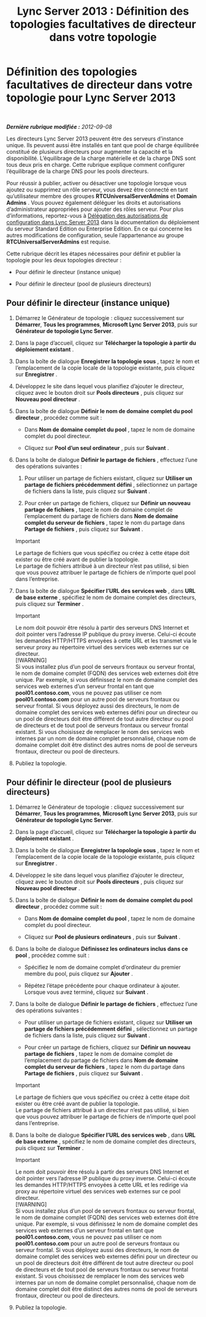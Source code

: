 ﻿---
title: 'Lync Server 2013 : Définition des topologies facultatives de directeur dans votre topologie'
TOCTitle: Définition des topologies facultatives de directeur dans votre topologie
ms:assetid: 8e9a659d-23b0-401d-b296-59c7df414d49
ms:mtpsurl: https://technet.microsoft.com/fr-fr/library/Gg398717(v=OCS.15)
ms:contentKeyID: 49298034
ms.date: 05/20/2016
mtps_version: v=OCS.15
ms.translationtype: HT
---

# Définition des topologies facultatives de directeur dans votre topologie pour Lync Server 2013

 

_**Dernière rubrique modifiée :** 2012-09-08_

Les directeurs Lync Server 2013 peuvent être des serveurs d’instance unique. Ils peuvent aussi être installés en tant que pool de charge équilibrée constitué de plusieurs directeurs pour augmenter la capacité et la disponibilité. L’équilibrage de la charge matérielle et de la charge DNS sont tous deux pris en charge. Cette rubrique explique comment configurer l’équilibrage de la charge DNS pour les pools directeurs.

Pour réussir à publier, activer ou désactiver une topologie lorsque vous ajoutez ou supprimez un rôle serveur, vous devez être connecté en tant qu’utilisateur membre des groupes **RTCUniversalServerAdmins** et **Domain Admins** . Vous pouvez également déléguer les droits et autorisations d’administrateur appropriées pour ajouter des rôles serveur. Pour plus d’informations, reportez-vous à [Délégation des autorisations de configuration dans Lync Server 2013](lync-server-2013-delegate-setup-permissions.md) dans la documentation du déploiement du serveur Standard Edition ou Enterprise Edition. En ce qui concerne les autres modifications de configuration, seule l’appartenance au groupe **RTCUniversalServerAdmins** est requise.

Cette rubrique décrit les étapes nécessaires pour définir et publier la topologie pour les deux topologies directeur :

  - Pour définir le directeur (instance unique)

  - Pour définir le directeur (pool de plusieurs directeurs)

## Pour définir le directeur (instance unique)

1.  Démarrez le Générateur de topologie : cliquez successivement sur **Démarrer**, **Tous les programmes**, **Microsoft Lync Server 2013**, puis sur **Générateur de topologie Lync Server**.

2.  Dans la page d’accueil, cliquez sur **Télécharger la topologie à partir du déploiement existant** .

3.  Dans la boîte de dialogue **Enregistrer la topologie sous** , tapez le nom et l’emplacement de la copie locale de la topologie existante, puis cliquez sur **Enregistrer** .

4.  Développez le site dans lequel vous planifiez d’ajouter le directeur, cliquez avec le bouton droit sur **Pools directeurs** , puis cliquez sur **Nouveau pool directeur** .

5.  Dans la boîte de dialogue **Définir le nom de domaine complet du pool directeur** , procédez comme suit :
    
      - Dans **Nom de domaine complet du pool** , tapez le nom de domaine complet du pool directeur.
    
      - Cliquez sur **Pool d’un seul ordinateur** , puis sur **Suivant** .

6.  Dans la boîte de dialogue **Définir le partage de fichiers** , effectuez l’une des opérations suivantes :
    
    1.  Pour utiliser un partage de fichiers existant, cliquez sur **Utiliser un partage de fichiers précédemment défini** , sélectionnez un partage de fichiers dans la liste, puis cliquez sur **Suivant** .
    
    2.  Pour créer un partage de fichiers, cliquez sur **Définir un nouveau partage de fichiers** , tapez le nom de domaine complet de l’emplacement du partage de fichiers dans **Nom de domaine complet du serveur de fichiers** , tapez le nom du partage dans **Partage de fichiers** , puis cliquez sur **Suivant** .
    
    > [!IMPORTANT]  
    > Le partage de fichiers que vous spécifiez ou créez à cette étape doit exister ou être créé avant de publier la topologie.<br />
    Le partage de fichiers attribué à un directeur n’est pas utilisé, si bien que vous pouvez attribuer le partage de fichiers de n’importe quel pool dans l’entreprise.

7.  Dans la boîte de dialogue **Spécifier l’URL des services web** , dans **URL de base externe** , spécifiez le nom de domaine complet des directeurs, puis cliquez sur **Terminer** .
    
    > [!IMPORTANT]  
    > Le nom doit pouvoir être résolu à partir des serveurs DNS Internet et doit pointer vers l’adresse IP publique du proxy inverse. Celui-ci écoute les demandes HTTP/HTTPS envoyées à cette URL et les transmet via le serveur proxy au répertoire virtuel des services web externes sur ce directeur.    
    > [!WARNING]  
    > Si vous installez plus d’un pool de serveurs frontaux ou serveur frontal, le nom de domaine complet (FQDN) des services web externes doit être unique. Par exemple, si vous définissez le nom de domaine complet des services web externes d’un serveur frontal en tant que <strong>pool01.contoso.com</strong>, vous ne pouvez pas utiliser ce nom <strong>pool01.contoso.com</strong> pour un autre pool de serveurs frontaux ou serveur frontal. Si vous déployez aussi des directeurs, le nom de domaine complet des services web externes défini pour un directeur ou un pool de directeurs doit être différent de tout autre directeur ou pool de directeurs et de tout pool de serveurs frontaux ou serveur frontal existant. Si vous choisissez de remplacer le nom des services web internes par un nom de domaine complet personnalisé, chaque nom de domaine complet doit être distinct des autres noms de pool de serveurs frontaux, directeur ou pool de directeurs.

8.  Publiez la topologie.

## Pour définir le directeur (pool de plusieurs directeurs)

1.  Démarrez le Générateur de topologie : cliquez successivement sur **Démarrer**, **Tous les programmes**, **Microsoft Lync Server 2013**, puis sur **Générateur de topologie Lync Server**.

2.  Dans la page d’accueil, cliquez sur **Télécharger la topologie à partir du déploiement existant** .

3.  Dans la boîte de dialogue **Enregistrer la topologie sous** , tapez le nom et l’emplacement de la copie locale de la topologie existante, puis cliquez sur **Enregistrer** .

4.  Développez le site dans lequel vous planifiez d’ajouter le directeur, cliquez avec le bouton droit sur **Pools directeurs** , puis cliquez sur **Nouveau pool directeur** .

5.  Dans la boîte de dialogue **Définir le nom de domaine complet du pool directeur** , procédez comme suit :
    
      - Dans **Nom de domaine complet du pool** , tapez le nom de domaine complet du pool directeur.
    
      - Cliquez sur **Pool de plusieurs ordinateurs** , puis sur **Suivant** .

6.  Dans la boîte de dialogue **Définissez les ordinateurs inclus dans ce pool** , procédez comme suit :
    
      - Spécifiez le nom de domaine complet d’ordinateur du premier membre du pool, puis cliquez sur **Ajouter** .
    
      - Répétez l’étape précédente pour chaque ordinateur à ajouter. Lorsque vous avez terminé, cliquez sur **Suivant** .

7.  Dans la boîte de dialogue **Définir le partage de fichiers** , effectuez l’une des opérations suivantes :
    
      - Pour utiliser un partage de fichiers existant, cliquez sur **Utiliser un partage de fichiers précédemment défini** , sélectionnez un partage de fichiers dans la liste, puis cliquez sur **Suivant** .
    
      - Pour créer un partage de fichiers, cliquez sur **Définir un nouveau partage de fichiers** , tapez le nom de domaine complet de l’emplacement du partage de fichiers dans **Nom de domaine complet du serveur de fichiers** , tapez le nom du partage dans **Partage de fichiers** , puis cliquez sur **Suivant** .
    
    > [!IMPORTANT]  
    > Le partage de fichiers que vous spécifiez ou créez à cette étape doit exister ou être créé avant de publier la topologie.<br />
    Le partage de fichiers attribué à un directeur n’est pas utilisé, si bien que vous pouvez attribuer le partage de fichiers de n’importe quel pool dans l’entreprise.

8.  Dans la boîte de dialogue **Spécifier l’URL des services web** , dans **URL de base externe** , spécifiez le nom de domaine complet des directeurs, puis cliquez sur **Terminer** .
    
    > [!IMPORTANT]  
    > Le nom doit pouvoir être résolu à partir des serveurs DNS Internet et doit pointer vers l’adresse IP publique du proxy inverse. Celui-ci écoute les demandes HTTP/HTTPS envoyées à cette URL et les redirige via proxy au répertoire virtuel des services web externes sur ce pool directeur.    
    > [!WARNING]  
    > Si vous installez plus d’un pool de serveurs frontaux ou serveur frontal, le nom de domaine complet (FQDN) des services web externes doit être unique. Par exemple, si vous définissez le nom de domaine complet des services web externes d’un serveur frontal en tant que <strong>pool01.contoso.com</strong>, vous ne pouvez pas utiliser ce nom <strong>pool01.contoso.com</strong> pour un autre pool de serveurs frontaux ou serveur frontal. Si vous déployez aussi des directeurs, le nom de domaine complet des services web externes défini pour un directeur ou un pool de directeurs doit être différent de tout autre directeur ou pool de directeurs et de tout pool de serveurs frontaux ou serveur frontal existant. Si vous choisissez de remplacer le nom des services web internes par un nom de domaine complet personnalisé, chaque nom de domaine complet doit être distinct des autres noms de pool de serveurs frontaux, directeur ou pool de directeurs.

9.  Publiez la topologie.

